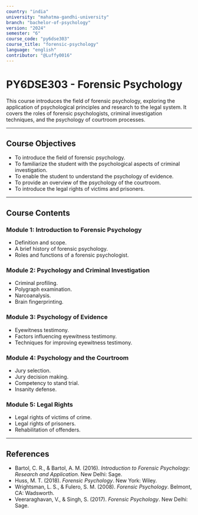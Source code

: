 ```yaml
---
country: "india"
university: "mahatma-gandhi-university"
branch: "bachelor-of-psychology"
version: "2024"
semester: "6"
course_code: "py6dse303"
course_title: "forensic-psychology"
language: "english"
contributor: "@Luffy0016"
---
```

# PY6DSE303 - Forensic Psychology

This course introduces the field of forensic psychology, exploring the application of psychological principles and research to the legal system. It covers the roles of forensic psychologists, criminal investigation techniques, and the psychology of courtroom processes.

---
## Course Objectives

* To introduce the field of forensic psychology.
* To familiarize the student with the psychological aspects of criminal investigation.
* To enable the student to understand the psychology of evidence.
* To provide an overview of the psychology of the courtroom.
* To introduce the legal rights of victims and prisoners.

---
## Course Contents

### Module 1: Introduction to Forensic Psychology
* Definition and scope.
* A brief history of forensic psychology.
* Roles and functions of a forensic psychologist.

### Module 2: Psychology and Criminal Investigation
* Criminal profiling.
* Polygraph examination.
* Narcoanalysis.
* Brain fingerprinting.

### Module 3: Psychology of Evidence
* Eyewitness testimony.
* Factors influencing eyewitness testimony.
* Techniques for improving eyewitness testimony.

### Module 4: Psychology and the Courtroom
* Jury selection.
* Jury decision making.
* Competency to stand trial.
* Insanity defense.

### Module 5: Legal Rights
* Legal rights of victims of crime.
* Legal rights of prisoners.
* Rehabilitation of offenders.

---
## References
* Bartol, C. R., & Bartol, A. M. (2016). *Introduction to Forensic Psychology: Research and Application*. New Delhi: Sage.
* Huss, M. T. (2018). *Forensic Psychology*. New York: Wiley.
* Wrightsman, L. S., & Fulero, S. M. (2008). *Forensic Psychology*. Belmont, CA: Wadsworth.
* Veeraraghavan, V., & Singh, S. (2017). *Forensic Psychology*. New Delhi: Sage.